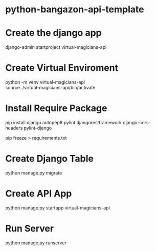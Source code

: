 # python-bangazon-api-template


# Create the django app
django-admin startproject virtual-magicians-api

# Create Virtual Enviroment
python -m venv virtual-magicians-api  
source ./virtual-magicians-api/bin/activate

# Install Require Package
pip install django autopep8 pylint djangorestframework django-cors-headers pylint-django

pip freeze > requirements.txt

# Create Django Table
python manage.py migrate

# Create API App
python manage.py startapp virtual-magicians-api

# Run Server
python manage.py runserver
